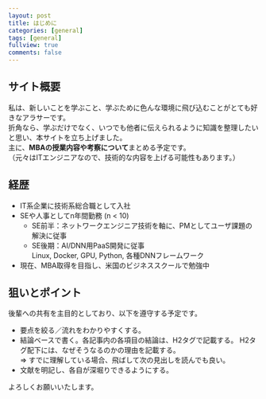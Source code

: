 ```yaml
---
layout: post
title: はじめに
categories: [general]
tags: [general]
fullview: true
comments: false
---
```


## サイト概要
私は、新しいことを学ぶこと、学ぶために色んな環境に飛び込むことがとても好きなアラサーです。  
折角なら、学ぶだけでなく、いつでも他者に伝えられるように知識を整理したいと思い、本サイトを立ち上げました。  
主に、**MBAの授業内容や考察について**まとめる予定です。  
（元々はITエンジニアなので、技術的な内容を上げる可能性もあります。）

## 経歴
- IT系企業に技術系総合職として入社
- SEや人事としてn年間勤務 (n &lt; 10)
    - SE前半：ネットワークエンジニア技術を軸に、PMとしてユーザ課題の解決に従事
    - SE後期：AI/DNN用PaaS開発に従事  
    Linux, Docker, GPU, Python, 各種DNNフレームワーク
- 現在、MBA取得を目指し、米国のビジネススクールで勉強中

## 狙いとポイント
後輩への共有を主目的としており、以下を遵守する予定です。
- 要点を絞る／流れをわかりやすくする。
- 結論ベースで書く。各記事内の各項目の結論は、H2タグで記載する。  H2タグ配下には、なぜそうなるのかの理由を記載する。  
⇒ すでに理解している場合、飛ばして次の見出しを読んでも良い。
- 文献を明記し、各自が深堀りできるようにする。


よろしくお願いいたします。